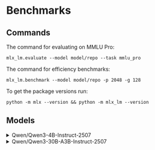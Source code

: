 # Benchmarks

## Commands 

The command for evaluating on MMLU Pro:

```
mlx_lm.evaluate --model model/repo --task mmlu_pro
```
 
The command for efficiency benchmarks:

```
mlx_lm.benchmark --model model/repo -p 2048 -g 128
```

To get the package versions run:

```
python -m mlx --version && python -m mlx_lm --version
```

## Models

<details>

 <summary> Qwen/Qwen3-4B-Instruct-2507 </summary>

Precision | MMLU Pro | Prompt (2048) tok/sec | Generation (128) tok/sec | Memory GB | Repo
--------- | -------- | ------------------- | ------------------------ | --------- | ----
bf16      | 64.05    | 1780.63             | 52.47                    | 9.02    | Qwen/Qwen3-4B-Instruct-2507
q8 | 63.85 | 1606.573| 86.907 | 5.254 | mlx-community/Qwen3-4B-Instruct-2507-8bit
q6 | 63.53 | 1576.73 | 104.68 | 4.25 | mlx-community/Qwen3-4B-Instruct-2507-6bit
q5 g32 | 63.16 | 1570.80 | 110.29 | 4.00 | mlx-community/Qwen3-4B-Instruct-2507-5bit-g32
q5 | 62.38 | 1584.33 | 116.39 | 3.86 | mlx-community/Qwen3-4B-Instruct-2507-5bit
q4 g32 | 61.46 | 1610.03 | 126.00 | 3.603 | mlx-community/Qwen3-4B-Instruct-2507-4bit-g32
q4 | 60.72 | 1622.27 | 134.52 | 3.35 | mlx-community/Qwen3-4B-Instruct-2507-4bit

- Performance benchmark on 64GB M4 Max
- mlx 0.29.2.dev20251008+85a8824a8
- mlx-lm 0.28.2
- macOS 26.1
 
</details>

<details>
<summary> Qwen/Qwen3-30B-A3B-Instruct-2507 </summary>

Precision | MMLU Pro | Prompt (2048) tok/sec | Generation (128) tok/sec | Memory GB | Repo
--------- | -------- | ------------------- | ------------------------ | --------- | ----
bf16 | 72.62 | :skull: | :skull: | :skull: | Qwen/Qwen3-30B-A3B-Instruct-2507
q8 | 72.46 | 1719.47 | 83.16 | 33.46 | mlx-community/Qwen3-30B-A3B-Instruct-2507-8bit 
q6 | 72.41 | 1667.45 | 94.14 | 25.82 | mlx-community/Qwen3-30B-A3B-Instruct-2507-6bit
q5 | 71.97 | 1664.24 | 101.00 |22.01 | mlx-community/Qwen3-30B-A3B-Instruct-2507-5bit
q4 | 70.71 | 1753.90 | 113.33 |18.20 | mlx-community/Qwen3-30B-A3B-Instruct-2507-4bit

 
- Performance benchmarks on 64GB M4 Max
- mlx 0.29.2.dev20251008+85a8824a8
- mlx-lm 0.28.2
- macOS 26.1

</details>
